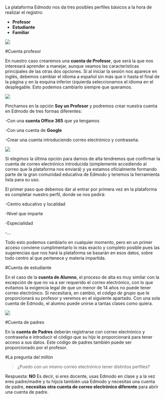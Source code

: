 La plataforma Edmodo nos da tres posibles perfiles básicos a la hora de realizar el registro:
* **Profesor**
* **Estudiante**
* **Familiar**

![](https://catedu.gitbooks.io/curso-de-edmodo/content/assets/empezar_como_edmodo.jpeg)

#Cuenta profesor

En nuestro caso crearemos una **cuenta de Profesor**, que será la que nos interesará aprender a manejar, aunque veamos las características principales de las otras dos opciones. Si al iniciar la sesión nos aparece en inglés, debemos cambiar el idioma a español sin más que ir hasta el final de la página y en la esquina inferior izquierda seleccionamos el idioma en el desplegable. Esto podemos cambiarlo siempre que queramos.

![](https://catedu.gitbooks.io/curso-de-edmodo/content/assets/seleccion_idioma_edmodo.jpeg)


Pinchamos en la opción **Soy un Profesor** y podremos crear nuestra cuenta en Edmodo de tres formas diferentes:

-Con una **cuenta Office 365** que ya tengamos

-Con una cuenta de **Google**

-Crear una cuenta introduciendo correo electrónico y contraseña.

![](https://catedu.gitbooks.io/curso-de-edmodo/content/assets/registro_edmodo.jpeg)

Si elegimos la última opción para darnos de alta tendremos que confirmar la cuenta de correo electrónico introducida \(simplemente accediendo al correo que la plataforma nos enviará\) y ya estamos oficialmente formando parte de la gran comunidad educativa de Edmodo y tenemos la herramienta lista para su uso.

El primer paso que debemos dar al entrar por primera vez en la plataforma es completar nuestro perfil, donde se nos pedirá:

-Centro educativo y localidad

-Nivel que imparte

-Especialidad

-…

Todo esto podemos cambiarlo en cualquier momento, pero en un primer acceso conviene cumplimentarlo lo más exacto y completo posible pues las sugerencias que nos hará la plataforma se basarán en esos datos, sobre todo centro al que pertenece y materia impartida.

#Cuenta de estudiante

En el caso de la **cuenta de Alumno**, el proceso de alta es muy similar con la excepción de que no va a ser requerido el correo electrónico, con lo que evitamos la exigencia legal de que un menor de 14 años no puede tener correo electrónico. Si necesitará, en cambio, el _código de grupo_ que le proporcionará su profesor y veremos en el siguiente apartado. Con una sola cuenta de Edmodo, el alumno puede unirse a tantas clases como quiera.

![](https://catedu.gitbooks.io/curso-de-edmodo/content/assets/registro_edmodo_1.jpeg)

#Cuenta de padres

En la **cuenta de Padres** deberán registrarse con correo electrónico y contraseña e introducir el código que su hijo le proporcionará para tener acceso a sus datos. Este código de padres también puede ser proporcionado por el profesor.

#La pregunta del millón

>¿Puedo con un mismo correo electrónico tener distintos perfiles?

Respuesta:
**NO**
Es decir, si eres docente, usas Edmodo en clase y a la vez eres padre/madre y tu hijo/a también usa Edmodo y necesitas una cuenta de padre, **necesitas otra cuenta de correo electrónico diferente** para abrir una cuenta de padre.



